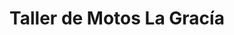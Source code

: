 ---
title: "Taller de Motos La Gracía"
url: /chinandega/taller-de-motos-la-gracia/
shop: reparación de automóviles
---